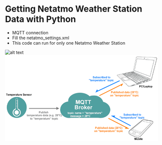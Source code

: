 # Getting Netatmo Weather Station Data with Python

* MQTT connection
* Fill the netatmo_settings.xml 
* This code can run for only one Netatmo Weather Station

![alt text](https://github.com/taskma/Getting_Netatmo_weather_station_data/blob/master/netatmo.png)
![alt text](https://github.com/taskma/Getting_Netatmo_weather_station_data/blob/master/mqtt-diagram.png)

